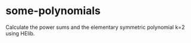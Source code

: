 # some-polynomials
Calculate the power sums and the elementary symmetric polynomial k=2 using HElib.
